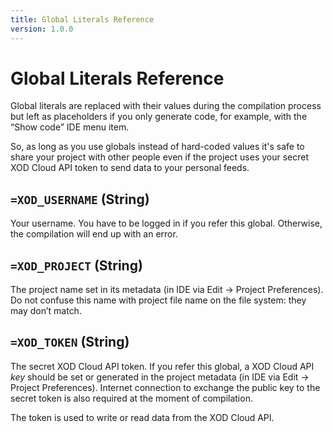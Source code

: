 ```yaml
---
title: Global Literals Reference
version: 1.0.0
---
```


# Global Literals Reference

Global literals are replaced with their values during the compilation process but left as placeholders if you only generate code, for example, with the “Show code” IDE menu item.

So, as long as you use globals instead of hard-coded values it's safe to share your project with other people even if the project uses your secret XOD Cloud API token to send data to your personal feeds.

## `=XOD_USERNAME` (String)

Your username. You have to be logged in if you refer this global. Otherwise, the compilation will end up with an error.

## `=XOD_PROJECT` (String)

The project name set in its metadata (in IDE via Edit → Project Preferences). Do not confuse this name with project file name on the file system: they may don’t match.

## `=XOD_TOKEN` (String)

The secret XOD Cloud API token. If you refer this global, a XOD Cloud API _key_ should be set or generated in the project metadata (in IDE via Edit → Project Preferences). Internet connection to exchange the public key to the secret token is also required at the moment of compilation.

The token is used to write or read data from the XOD Cloud API.
